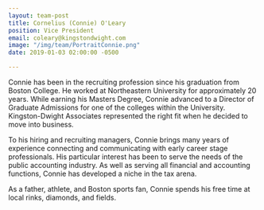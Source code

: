 ```yaml
---
layout: team-post
title: Cornelius (Connie) O'Leary
position: Vice President
email: coleary@kingstondwight.com
image: "/img/team/PortraitConnie.png"
date: 2019-01-03 02:00:00 -0500

---
```

Connie has been in the recruiting profession since his graduation from Boston College.  He worked at Northeastern University for approximately 20 years. While earning his Masters Degree, Connie advanced to a Director of Graduate Admissions for one of the colleges within the University.  Kingston-Dwight Associates represented the right fit when he decided to move into business. 

To his hiring and recruiting managers, Connie brings many years of experience connecting and communicating with early career stage professionals.   His particular interest has been to serve the needs of the public accounting industry.  As well as serving all financial and accounting functions, Connie has developed a niche in the tax arena.

As a father, athlete, and Boston sports fan, Connie spends his free time at local rinks, diamonds, and fields.